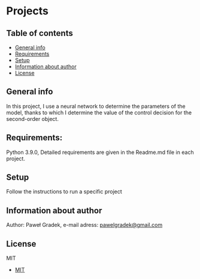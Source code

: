 # Projects

## Table of contents
* [General info](#general-info)
* [Requirements](#requirements)
* [Setup](#setup)
* [Information about author](#information-about-author)
* [License](#license)

## General info
In this project, I use a neural network to determine the parameters of the model, thanks to which I determine the value of the control decision
for the second-order object.

## Requirements:
Python 3.9.0,
Detailed requirements are given in the Readme.md file in each project.

## Setup
Follow the instructions to run a specific project

## Information about author
Author: Paweł Gradek,
e-mail adress: pawelgradek@gmail.com

## License
MIT
* [MIT](LICENSE.md)
